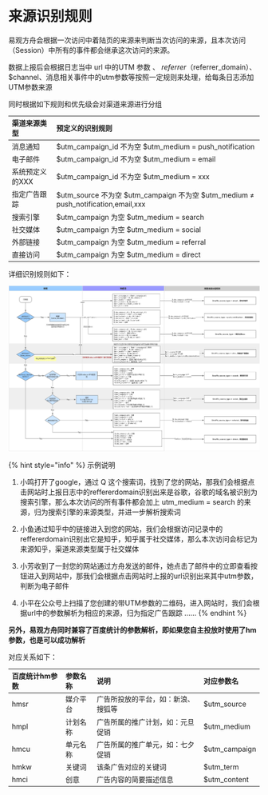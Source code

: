 # 来源识别规则

易观方舟会根据一次访问中着陆页的来源来判断当次访问的来源，且本次访问（Session）中所有的事件都会继承这次访问的来源。

数据上报后会根据日志当中 url 中的UTM 参数 、 $referrer （$referrer\_domain）、$channel、消息相关事件中的utm参数等按照一定规则来处理，给每条日志添加UTM参数来源

同时根据如下规则和优先级会对渠道来源进行分组

| 渠道来源类型 | 预定义的识别规则 |
| :--- | :--- |
| 消息通知 | $utm\_campaign\_id 不为空  $utm\_medium = push\_notification |
| 电子邮件 | $utm\_campaign\_id 不为空  $utm\_medium = email |
| 系统预定义的XXX | $utm\_campaign\_id 不为空  $utm\_medium = xxx |
| 指定广告跟踪 | $utm\_source 不为空  $utm\_campaign 不为空  $utm\_medium ≠ push\_notification,email,xxx |
| 搜索引擎 | $utm\_campaign 为空  $utm\_medium = search |
| 社交媒体 | $utm\_campaign 为空  $utm\_medium = social |
| 外部链接 | $utm\_campaign 为空  $utm\_medium = referral |
| 直接访问 | $utm\_campaign 为空  $utm\_medium = direct |

详细识别规则如下： 

![](../../../.gitbook/assets/image%20%2811%29.png)

{% hint style="info" %}
示例说明

1. 小鸣打开了google，通过 Q 这个搜索词，找到了您的网站，那我们会根据点击网站时上报日志中的reffererdomain识别出来是谷歌，谷歌的域名被识别为搜索引擎，那么本次访问的所有事件都会加上 utm\_medium = search 的来源，归为搜索引擎的来源类型，并进一步解析搜索词 

2. 小鱼通过知乎中的链接进入到您的网站，我们会根据访问记录中的reffererdomain识别出它是知乎，知乎属于社交媒体，那么本次访问会标记为来源知乎，渠道来源类型属于社交媒体 

3. 小芳收到了一封您的网站通过方舟发送的邮件，她点击了邮件中的立即查看按钮进入到网站中，那我们会根据点击网站时上报的url识别出来其中utm参数，判断为电子邮件 

4. 小平在公众号上扫描了您创建的带UTM参数的二维码，进入网站时，我们会根据url中的参数解析为相应的来源，归为指定广告跟踪 ……
{% endhint %}

**另外，易观方舟同时兼容了百度统计的参数解析，即如果您自主投放时使用了hm参数，也是可以成功解析**

对应关系如下：

| 百度统计hm参数 | 参数名称 | 说明 | 对应参数名 |
| :--- | :--- | :--- | :--- |
| hmsr | 媒介平台 | 广告所投放的平台，如：新浪、搜狐等 | $utm\_source |
| hmpl | 计划名称 | 广告所属的推广计划，如：元旦促销 | $utm\_medium |
| hmcu | 单元名称 | 广告所属的推广单元，如：七夕促销 | $utm\_campaign |
| hmkw | 关键词 | 该条广告对应的关键词 | $utm\_term |
| hmci | 创意 | 广告内容的简要描述信息 | $utm\_content |

